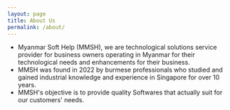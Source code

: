 ```yaml
---
layout: page
title: About Us
permalink: /about/
---
```


- Myanmar Soft Help (MMSH), we are technological solutions service provider for business owners operating in Myanmar for their technological needs and enhancements for their business.
- MMSH was found in 2022 by burmese professionals who studied and gained industrial knowledge and experience in Singapore for over 10 years.
- MMSH's objective is to provide quality Softwares that actually suit for our customers' needs.

